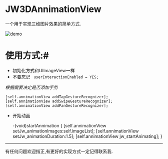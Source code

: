 # JW3DAnnimationView

一个用于实现三维图片效果的简单方式.



 ![demo](/Users/ZBY.JW/Desktop/demo.gif)

# 使用方式:#

- 初始化方式和UIImageView一样
- 不要忘记   ` userInteractionEnabled = YES;`

*根据需要决定是否添加手势*

    [self.annimationView addTapGestureRecognizer];
    [self.annimationView addSwipeGestureRecognizer];
    [self.annimationView addPanGestureRecognizer];
- 开始动画

    -(void)startAnnimation
    {
    [self.annimationView setJw_animationImages:self.imageList];
    [self.annimationView setJw_animationDuration:1.5];
    [self.annimationView jw_startAnimating];
    }


---

有任何问题欢迎指正,有更好的实现方式一定记得联系我.


